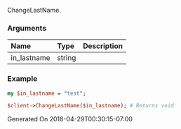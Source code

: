 ChangeLastName.
### Arguments
**Name**|**Type**|**Description**
:---|:---|:---
in_lastname|string|

### Example

```perl
my $in_lastname = "test";

$client->ChangeLastName($in_lastname); # Returns void
```


Generated On 2018-04-29T00:30:15-07:00